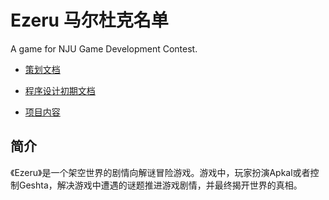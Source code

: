 # Ezeru 马尔杜克名单
A game for NJU Game Development Contest. 

- [策划文档](https://github.com/NJUCACGameMaker/Tiamat-and-the-list/blob/master/GameDesign.md)

- [程序设计初期文档](https://github.com/NJUCACGameMaker/Tiamat-and-the-list/blob/master/Program%20Development%20Plan.md)

- [项目内容](https://github.com/NJUCACGameMaker/Tiamat-and-the-list/tree/master/Tiamat-and-the-list)

## 简介
《Ezeru》是一个架空世界的剧情向解谜冒险游戏。游戏中，玩家扮演Apkal或者控制Geshta，解决游戏中遭遇的谜题推进游戏剧情，并最终揭开世界的真相。

